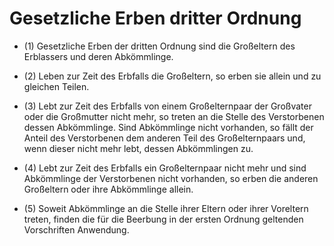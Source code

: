 # Gesetzliche Erben dritter Ordnung

- (1) Gesetzliche Erben der dritten Ordnung sind die Großeltern des Erblassers und deren Abkömmlinge.

- (2) Leben zur Zeit des Erbfalls die Großeltern, so erben sie allein und zu gleichen Teilen.

- (3) Lebt zur Zeit des Erbfalls von einem Großelternpaar der Großvater oder die Großmutter nicht mehr, so treten an die Stelle des Verstorbenen dessen Abkömmlinge. Sind Abkömmlinge nicht vorhanden, so fällt der Anteil des Verstorbenen dem anderen Teil des Großelternpaars und, wenn dieser nicht mehr lebt, dessen Abkömmlingen zu.

- (4) Lebt zur Zeit des Erbfalls ein Großelternpaar nicht mehr und sind Abkömmlinge der Verstorbenen nicht vorhanden, so erben die anderen Großeltern oder ihre Abkömmlinge allein.

- (5) Soweit Abkömmlinge an die Stelle ihrer Eltern oder ihrer Voreltern treten, finden die für die Beerbung in der ersten Ordnung geltenden Vorschriften Anwendung.

